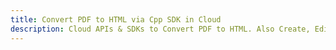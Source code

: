 ---title: Convert PDF to HTML via Cpp SDK in Clouddescription: Cloud APIs & SDKs to Convert PDF to HTML. Also Create, Edit & Render Microsoft Word & OpenOffice documents in the Cloud.---
